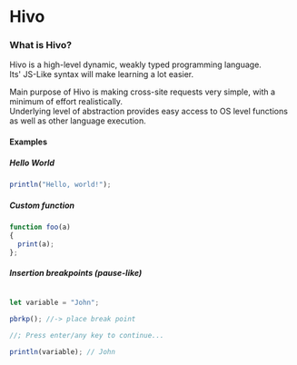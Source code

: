 # Hivo

### What is Hivo?

Hivo is a high-level dynamic, weakly typed programming language.  
Its' JS-Like syntax will make learning a lot easier.  

Main purpose of Hivo is making cross-site requests very simple, with a minimum of effort realistically.  
Underlying level of abstraction provides easy access to OS level functions as well as other language execution.  

#### Examples

##### Hello World

```javascript
println("Hello, world!");
```

##### Custom function

```javascript
function foo(a)
{
  print(a);
};
```

##### Insertion breakpoints (pause-like)

```javascript

let variable = "John";

pbrkp(); //-> place break point 

//; Press enter/any key to continue...

println(variable); // John
```


